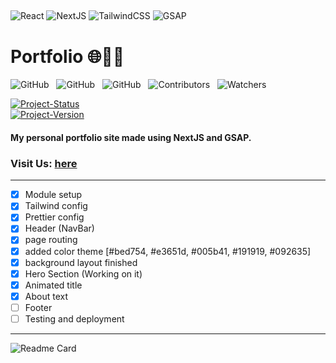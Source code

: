 ## <!--  -->

![React](https://img.shields.io/badge/-react-000?style=for-the-badge&logo=react)
![NextJS](https://img.shields.io/badge/-next.js-000?style=for-the-badge&logo=next.js)
![TailwindCSS](https://img.shields.io/badge/-tailwindcss-000?style=for-the-badge&logo=tailwindcss)
![GSAP](https://img.shields.io/badge/-gsap-000?style=for-the-badge&logo=greensock)

# Portfolio 🌐🧑‍💻

![GitHub](https://img.shields.io/github/forks/anuja-rahul/portfolio-next?style=for-the-badge&logo=github)
&nbsp;
![GitHub](https://img.shields.io/github/license/anuja-rahul/portfolio-next?style=for-the-badge&logo=github)
&nbsp;
![GitHub](https://img.shields.io/github/stars/anuja-rahul/portfolio-next?style=for-the-badge&logo=github)
&nbsp;
![Contributors](https://img.shields.io/github/contributors/anuja-rahul/portfolio-next?style=for-the-badge&logo=github)
&nbsp;
![Watchers](https://img.shields.io/github/watchers/anuja-rahul/portfolio-next?style=for-the-badge&logo=github)

[![Project-Status](https://img.shields.io/badge/Project%20Status-pending-yellow.svg)](https://github.com/anuja-rahul/portfolio-next)
&nbsp;  
[![Project-Version](https://img.shields.io/badge/Version-v0.1-green.svg)](https://github.com/anuja-rahul/portfolio-next)

<!--
[![Project-Status](https://img.shields.io/badge/Project%20Status-Pending-yellow?style=for-the-badge&logo=github)](https://github.com/anuja-rahul/portfolio)
&nbsp;
![Repository Views](https://komarev.com/ghpvc/?username=anuja-rahul&label=Repository+Views&color=blueviolet)
 -->

#### My personal portfolio site made using NextJS and GSAP.

### Visit Us: [here](https://anuja-rahul-portfolio.vercel.app/)

---

- [x] Module setup
- [x] Tailwind config
- [x] Prettier config
- [x] Header (NavBar)
- [x] page routing
- [x] added color theme [#bed754, #e3651d, #005b41, #191919, #092635]
- [x] background layout finished
- [x] Hero Section (Working on it)
- [x] Animated title
- [x] About text
- [ ] Footer
- [ ] Testing and deployment

---

![Readme Card](https://github-readme-stats.vercel.app/api/pin/?username=anuja-rahul&repo=portfolio-next&theme=nightowl)
